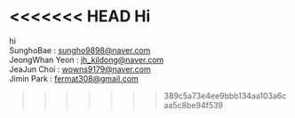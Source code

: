 <<<<<<< HEAD
Hi
=======
hi  
SunghoBae : sungho9898@naver.com  
JeongWhan Yeon : jh_kildong@naver.com  
JeaJun Choi : wowns9179@naver.com  
Jimin Park : fermat308@gmail.com  
>>>>>>> 389c5a73e4ee9bbb134aa103a6caa5c8be94f539
